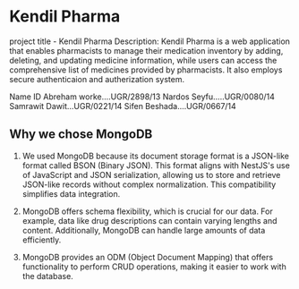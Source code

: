 # Kendil Pharma

project title - Kendil Pharma Description: Kendil Pharma is a web application that enables pharmacists to manage their medication inventory by adding, deleting, and updating medicine information, while users can access the comprehensive list of medicines provided by pharmacists. It also employs secure authenticaion and autherization system.

Name ID Abreham worke....UGR/2898/13 Nardos Seyfu.....UGR/0080/14 Samrawit Dawit...UGR/0221/14 Sifen Beshada....UGR/0667/14


## Why we chose MongoDB

1. We used MongoDB because its document storage format is a JSON-like format called BSON (Binary JSON). This format aligns with NestJS's use of JavaScript and JSON serialization, allowing us to store and retrieve JSON-like records without complex normalization. This compatibility simplifies data integration.

2. MongoDB offers schema flexibility, which is crucial for our data. For example, data like drug descriptions can contain varying lengths and content. Additionally, MongoDB can handle large amounts of data efficiently.

3. MongoDB provides an ODM (Object Document Mapping) that offers functionality to perform CRUD operations, making it easier to work with the database.


